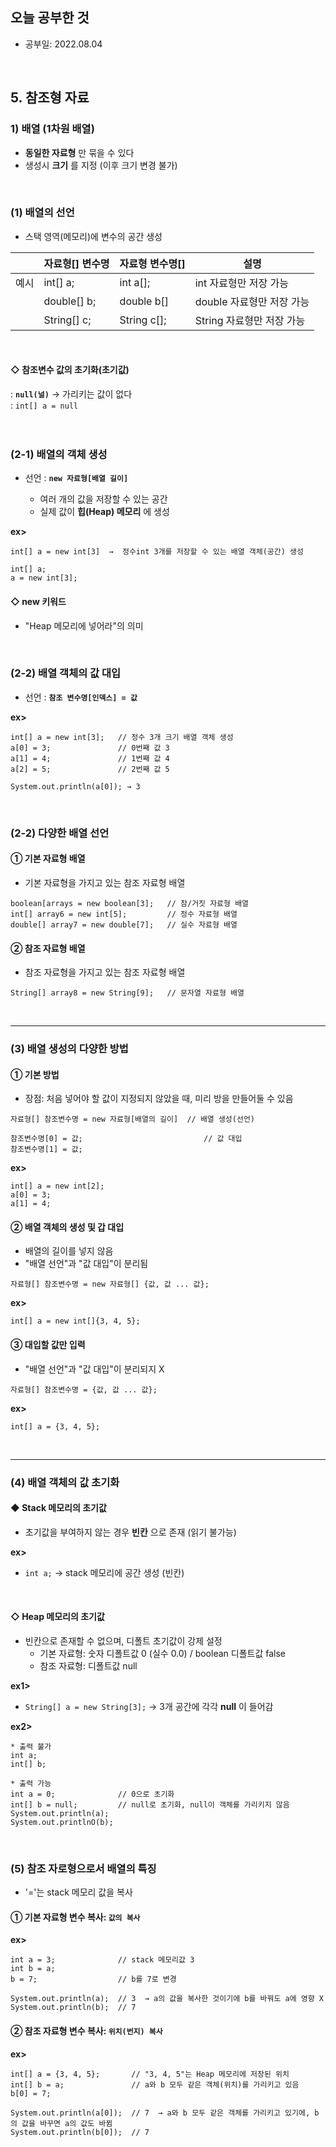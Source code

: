 ## 오늘 공부한 것
   * 공부일: 2022.08.04
<br>

## 5. 참조형 자료   
### 1) 배열 (1차원 배열)   
* __동일한 자료형__ 만 묶을 수 있다
* 생성시 __크기__ 를 지정 (이후 크기 변경 불가)   
<br>

### (1) 배열의 선언   
* 스택 영역(메모리)에 변수의 공간 생성   

|  | 자료형[] 변수명 | 자료형 변수명[] | 설명 |
| --- | --- | --- | --- |
| 예시 | int[] a; | int a[]; | int 자료형만 저장 가능 |
|  | double[] b; | double b[] | double 자료형만 저장 가능 |
|  | String[] c; | String c[]; | String 자료형만 저장 가능 |
<br>

#### ◇ 참조변수 값의 초기화(초기값)   
: __```null(널)```__ → 가리키는 값이 없다   
: ```int[] a = null```   
<br>
<br>

### (2-1) 배열의 객체 생성   
* 선언 : __```new 자료형[배열 길이]```__   

    * 여러 개의 값을 저장할 수 있는 공간   
    * 실제 값이 __힙(Heap) 메모리__ 에 생성   

__ex>__   
```
int[] a = new int[3]  →  정수int 3개를 저장할 수 있는 배열 객체(공간) 생성

int[] a;
a = new int[3];
```

#### ◇ new 키워드   
* "Heap 메모리에 넣어라"의 의미   
<br>

### (2-2) 배열 객체의 값 대입   
* 선언 : __```참조 변수명[인덱스] = 값```__   

__ex>__   
```
int[] a = new int[3];   // 정수 3개 크기 배열 객체 생성
a[0] = 3;               // 0번째 값 3
a[1] = 4;               // 1번째 값 4
a[2] = 5;               // 2번째 값 5

System.out.println(a[0]); → 3
```
<br>

### (2-2) 다양한 배열 선언   
#### ① 기본 자료형 배열
* 기본 자료형을 가지고 있는 참조 자료형 배열

```
boolean[arrays = new boolean[3];   // 참/거짓 자료형 배열
int[] array6 = new int[5];         // 정수 자료형 배열
double[] array7 = new double[7];   // 실수 자료형 배열
```

#### ② 참조 자료형 배열
* 참조 자료형을 가지고 있는 참조 자료형 배열

```
String[] array8 = new String[9];   // 문자열 자료형 배열
```
<br>
<hr>

### (3) 배열 생성의 다양한 방법   
#### ① 기본 방법
* 장점: 처음 넣어야 할 값이 지정되지 않았을 때, 미리 방을 만들어둘 수 있음
```
자료형[] 참조변수명 = new 자료형[배열의 길이]  // 배열 생성(선언)

참조변수명[0] = 값;                           // 값 대입
참조변수명[1] = 값;
```

__ex>__
```
int[] a = new int[2];
a[0] = 3;
a[1] = 4;
```

#### ② 배열 객체의 생성 및 갑 대입
* 배열의 길이를 넣지 않음
* "배열 선언"과 "값 대입"이 분리됨
```
자료형[] 참조변수명 = new 자료형[] {값, 값 ... 값};
```

__ex>__   
```
int[] a = new int[]{3, 4, 5};
```

#### ③ 대입할 값만 입력   
* "배열 선언"과 "값 대입"이 분리되지 X
```
자료형[] 참조변수명 = {값, 값 ... 값};
```

__ex>__   
```
int[] a = {3, 4, 5};
```
<br>
<hr>

### (4) 배열 객체의 값 초기화   
#### ◆ Stack 메모리의 초기값
* 초기값을 부여하지 않는 경우 __빈칸__ 으로 존재 (읽기 불가능)   

__ex>__   
* ```int a;``` → stack 메모리에 공간 생성 (빈칸)   
<br>

#### ◇ Heap 메모리의 초기값   
* 빈칸으로 존재할 수 없으며, 디폴트 초기값이 강제 설정   
   * 기본 자료형: 숫자 디폴트값 0 (실수 0.0) / boolean 디폴트값 false
   * 참조 자료형: 디폴트값 null

__ex1>__   
* ```String[] a = new String[3];``` → 3개 공간에 각각 __null__ 이 들어감

__ex2>__   
```
* 출력 불가
int a;
int[] b;

* 출력 가능
int a = 0;              // 0으로 초기화
int[] b = null;         // null로 초기화, null이 객체를 가리키지 않음
System.out.println(a);
System.out.printlnO(b);
```
<br>

### (5) 참조 자로형으로서 배열의 특징   
* '='는 stack 메모리 값을 복사

#### ① 기본 자료형 변수 복사: ```값의 복사```  
__ex>__   
```
int a = 3;              // stack 메모리값 3
int b = a; 
b = 7;                  // b를 7로 변경

System.out.println(a);  // 3  → a의 값을 복사한 것이기에 b를 바꿔도 a에 영향 X
System.out.println(b);  // 7
```

#### ② 참조 자료형 변수 복사: ```위치(번지) 복사```   
__ex>__   
```
int[] a = {3, 4, 5};       // "3, 4, 5"는 Heap 메모리에 저장된 위치
int[] b = a;               // a와 b 모두 같은 객체(위치)를 가리키고 있음 
b[0] = 7;

System.out.println(a[0]);  // 7  → a와 b 모두 같은 객체를 가리키고 있기에, b의 값을 바꾸면 a의 값도 바뀜
System.out.println(b[0]);  // 7
```
